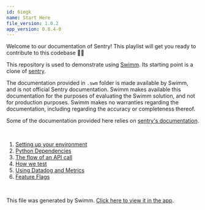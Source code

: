 ```yaml
---
id: 6imgk
name: Start Here
file_version: 1.0.2
app_version: 0.8.4-0
---
```


<!-- Intro - Do not remove this comment -->
Welcome to our documentation of Sentry! This playlist will get you ready to contribute to this codebase 💪🏻

This repository is used to demonstrate using [Swimm](https://swimm.io). Its starting point is a clone of [sentry](https://github.com/getsentry/sentry).

The documentation provided in `.swm` folder is made available by Swimm, and is not official Sentry documentation. Swimm makes available this documentation for the purposes of evaluating the Swimm solution, and not for production purposes. Swimm makes no warranties regarding the documentation, including regarding the accuracy or completeness thereof.

Some of the documentation provided here relies on [sentry's documentation](https://github.com/getsentry/develop).

<br/>

<!-- Steps - Do not remove this comment -->
1. [Setting up your environment](setting-up-your-environment.ncu19.sw.md)
2. [Python Dependencies](python-dependencies.opzh6.sw.md)
3. [The flow of an API call](the-flow-of-an-api-call.d8v18.sw.md)
4. [How we test](how-we-test.91kw1.pl.sw.md)
5. [Using Datadog and Metrics](using-datadog-and-metrics.12f0c.sw.md)
6. [Feature Flags](feature-flags.pkqwi.pl.sw.md)


<br/>

This file was generated by Swimm. [Click here to view it in the app](https://app.swimm.io/repos/Z2l0aHViJTNBJTNBc2VudHJ5JTNBJTNBc3dpbW1pbw==/docs/6imgk).